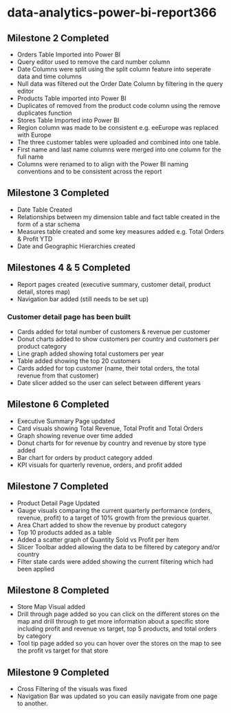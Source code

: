 # data-analytics-power-bi-report366

## Milestone 2 Completed 
- Orders Table Imported into Power BI 
- Query editor used to remove the card number column
-  Date Columns were split using the split column feature into seperate data and time columns  
- Null data was filtered out the Order Date Column by filtering in the query editor 
- Products Table imported into Power BI
-  Duplicates of removed from the product code column using the remove duplicates function
- Stores Table Imported into Power BI
- Region column was made to be consistent e.g. eeEurope was replaced with Europe
- The three customer tables were uploaded and combined into one table.
- First name and last name columns were merged into one column for the full name
- Columns were renamed to to align with the Power BI naming conventions and to be consistent across the report

## Milestone 3 Completed
- Date Table Created
- Relationships between my dimension table and fact table created in the form of a star schema
- Measures table created and some key measures added e.g. Total Orders & Profit YTD 
- Date and Geographic Hierarchies created 

## Milestones 4 & 5 Completed 
- Report pages created (executive summary, customer detail, product detail, stores map)
- Navigation bar added (still needs to be set up)
### Customer detail page has been built
- Cards added for total number of customers & revenue per customer
- Donut charts added to show customers per country and customers per product category
- Line graph added showing total customers per year
- Table added showing the top 20 customers
- Cards added for top customer (name, their total orders, the total revenue from that customer)
- Date slicer added so the user can select between different years 
  
## Milestone 6 Completed
- Executive Summary Page updated
- Card visuals showing Total Revenue, Total Profit and Total Orders
- Graph showing revenue over time added
- Donut charts for for revenue by country and revenue by store type added
- Bar chart for orders by product category added
- KPI visuals for quarterly revenue, orders, and profit added

## Milestone 7 Completed
- Product Detail Page Updated
- Gauge visuals comparing the current quarterly performance (orders, revenue, profit) to a target of 10% growth from the previous quarter.
- Area Chart added to show the revenue by product category
- Top 10 products added as a table
- Added a scatter graph of Quantity Sold vs Profit per Item
- Slicer Toolbar added allowing the data to be filtered by category and/or country
- Filter state cards were added showing the current filtering which had been applied 

## Milestone 8 Completed
- Store Map Visual added
- Drill through page added so you can click on the different stores on the map and drill through to get more information about a specific store including profit and revenue vs target, top 5 products, and total orders by category
- Tool tip page added so you can hover over the stores on the map to see the profit vs target for that store

## Milestone 9 Completed
- Cross Filtering of the visuals was fixed
- Navigation Bar was updated so you can easily navigate from one page to another.

